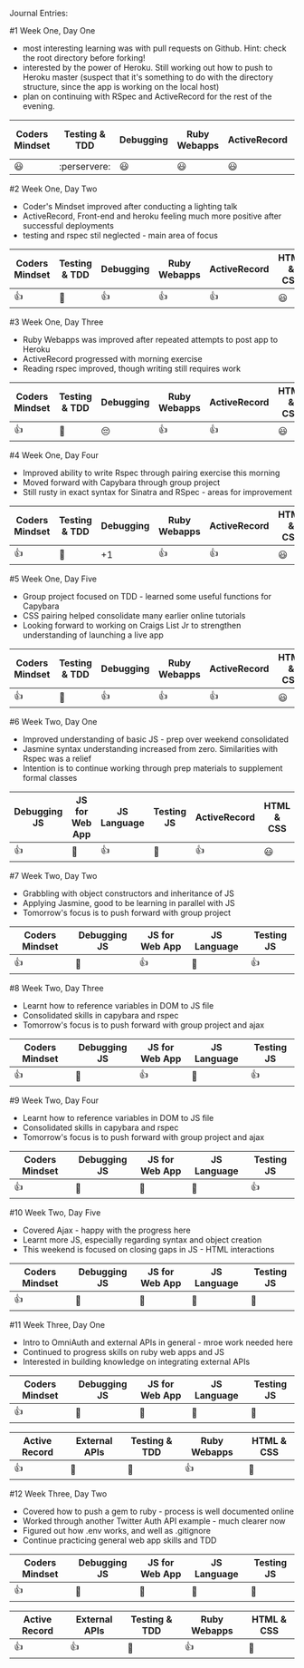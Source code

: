 Journal Entries:

#1 Week One, Day One
- most interesting learning was with pull requests on Github.  Hint:  check the root directory before forking!
- interested by the power of Heroku.  Still working out how to push to Heroku master (suspect that it's something to do with the directory structure, since the app is working on the local host)
- plan on continuing with RSpec and ActiveRecord for the rest of the evening.


| Coders Mindset | Testing & TDD | Debugging | Ruby Webapps | ActiveRecord | HTML & CSS |
| -------------- | ------------- | --------- | ------------ | ------------ | ---------- |
|   :smiley:     |  :perservere: |   :smiley:|    :smiley:  |    :smiley:  |   :smiley: |


#2 Week One, Day Two
- Coder's Mindset improved after conducting a lighting talk
- ActiveRecord, Front-end and heroku feeling much more positive after successful deployments
- testing and rspec stil neglected - main area of focus

| Coders Mindset | Testing & TDD | Debugging | Ruby Webapps | ActiveRecord | HTML & CSS |
| -------------- | ------------- | --------- | ------------ | ------------ | ---------- |
|   :+1:     	 | 		 :punch: |	 :+1:	 |   :+1: 		|    :+1: 	   |   :smiley: |


#3 Week One, Day Three
- Ruby Webapps was improved after repeated attempts to post app to Heroku
- ActiveRecord progressed with morning exercise
- Reading rspec improved, though writing still requires work

| Coders Mindset | Testing & TDD | Debugging | Ruby Webapps | ActiveRecord | HTML & CSS |
| -------------- | ------------- | --------- | ------------ | ------------ | ---------- |
|   :+1:     	 | 		 :punch: | :pensive: |   :+1: 		|    :+1: 	   |   :smiley: |


#4 Week One, Day Four
- Improved ability to write Rspec through pairing exercise this morning
- Moved forward with Capybara through group project
- Still rusty in exact syntax for Sinatra and RSpec - areas for improvement

| Coders Mindset | Testing & TDD | Debugging | Ruby Webapps | ActiveRecord | HTML & CSS |
| -------------- | ------------- | --------- | ------------ | ------------ | ---------- |
|   :+1:     		 | 		 :punch: 	 | 		+1	 	 |   :+1: 			|    :+1: 	   |   :smiley: |


#5 Week One, Day Five
- Group project focused on TDD - learned some useful functions for Capybara
- CSS pairing helped consolidate many earlier online tutorials
- Looking forward to working on Craigs List Jr to strengthen understanding of launching a live app

| Coders Mindset | Testing & TDD | Debugging | Ruby Webapps | ActiveRecord | HTML & CSS |
| -------------- | ------------- | --------- | ------------ | ------------ | ---------- |
|   :+1:     	 	 | 		 :punch: 	 | 	:+1:		 |   :+1: 			|    :+1: 	   |   :smiley: |


#6 Week Two, Day One
- Improved understanding of basic JS - prep over weekend consolidated
- Jasmine syntax understanding increased from zero.  Similarities with Rspec was a relief
- Intention is to continue working through prep materials to supplement formal classes

| Debugging JS 	 | JS for Web App| JS Language| Testing JS | ActiveRecord | HTML & CSS |
| -------------- | ------------- | ---------- | ---------- | ------------ | ---------- |
|   	:+1:     	 | 		 :punch:	 | 		:+1:	  |  	 :punch: |     :+1: 	  |   :smiley: |


#7 Week Two, Day Two
- Grabbling with object constructors and inheritance of JS
- Applying Jasmine, good to be learning in parallel with JS
- Tomorrow's focus is to push forward with group project

| Coders Mindset | Debugging JS | JS for Web App | JS Language | Testing JS |
| -------------- | ------------ | -------------- | ----------- | ---------- |
|   	:+1:     	 | 	 :punch:	  | 			:+1:		 |  :punch:		 |    :+1:    |


#8 Week Two, Day Three
- Learnt how to reference variables in DOM to JS file
- Consolidated skills in capybara and rspec
- Tomorrow's focus is to push forward with group project and ajax

| Coders Mindset | Debugging JS | JS for Web App | JS Language | Testing JS |
| -------------- | ------------ | -------------- | ----------- | ---------- |
|   	:+1:     	 | 	 :punch:	  | 			:+1:		 |  :punch:		 |    :+1:    |


#9 Week Two, Day Four
- Learnt how to reference variables in DOM to JS file
- Consolidated skills in capybara and rspec
- Tomorrow's focus is to push forward with group project and ajax


| Coders Mindset | Debugging JS | JS for Web App | JS Language | Testing JS |
| -------------- | ------------ | -------------- | ----------- | ---------- |
|   	:+1:     	 | 	 :punch:	  | 		:punch:		 |  :punch:		 |    :+1:    |

#10 Week Two, Day Five
- Covered Ajax - happy with the progress here
- Learnt more JS, especially regarding syntax and object creation
- This weekend is focused on closing gaps in JS - HTML interactions


| Coders Mindset | Debugging JS | JS for Web App | JS Language | Testing JS |
| -------------- | ------------ | -------------- | ----------- | ---------- |
|   	:+1:     	 | 	 :punch:	  | 		:punch:		 |  :punch:		 |    :punch: |


#11 Week Three, Day One
- Intro to OmniAuth and external APIs in general - mroe work needed here
- Continued to progress skills on ruby web apps and JS
- Interested in building knowledge on integrating external APIs

| Coders Mindset | Debugging JS | JS for Web App | JS Language | Testing JS |
| -------------- | ------------ | -------------- | ----------- | ---------- |
|   	:+1:     	 | 	 :punch:	  | 		:punch:		 |  :punch:		 |    :punch: |

|  Active Record | External APIs| Testing & TDD  | Ruby Webapps| HTML & CSS |
| -------------- | ------------ | -------------- | ----------- | ---------- |
|   	:+1:     	 | 	 :punch:	  | 		:punch:		 |  	:+1:		 |    :punch: |


#12 Week Three, Day Two
- Covered how to push a gem to ruby - process is well documented online
- Worked through another Twitter Auth API example - much clearer now
- Figured out how .env works, and well as .gitignore
- Continue practicing general web app skills and TDD

| Coders Mindset | Debugging JS | JS for Web App | JS Language | Testing JS |
| -------------- | ------------ | -------------- | ----------- | ---------- |
|   	:+1:     	 | 	 :punch:	  | 		:punch:		 |  :punch:		 |    :punch: |

|  Active Record | External APIs| Testing & TDD  | Ruby Webapps| HTML & CSS |
| -------------- | ------------ | -------------- | ----------- | ---------- |
|   	:+1:     	 | 	 :+1:	  | 		:punch:		 |  	:+1:		 |    :punch: |
